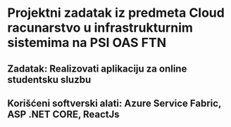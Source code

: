# Projektni zadatak iz predmeta Cloud racunarstvo u infrastrukturnim sistemima na PSI OAS FTN

## Zadatak: Realizovati aplikaciju za online studentsku sluzbu

## Korišćeni softverski alati: Azure Service Fabric,  ASP .NET CORE, ReactJs
